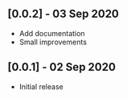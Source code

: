 ## [0.0.2] - 03 Sep 2020

* Add documentation
* Small improvements

## [0.0.1] - 02 Sep 2020

* Initial release
